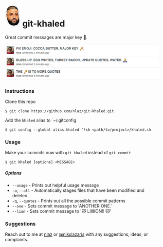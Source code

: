 # ![DJ KHALED](https://github.com/nlaz/git-khaled/blob/master/assets/khaled.png) git-khaled

Great commit messages are major key :key:. 

![Example](https://github.com/nlaz/git-khaled/blob/master/assets/example.jpg)

### Instructions
 Clone this repo
```
$ git clone https://github.com/nlaz/git-khaled.git
```
Add the `khaled` alias to `~/.gitconfig
```
$ git config --global alias.khaled '!sh <path/to/project>/khaled.sh
```

### Usage
Make your commits now with `git khaled` instead of `git commit`
```
$ git khaled [options] <MESSAGE>
```
##### Options
 - `--usage` -  Prints out helpful usage message
 - `-a`, `--all` - Automatically stages files that have been modified and deleted
 - `-q`, `--quotes` - Prints out all the possible commit patterns
 - `--one` - Sets commit message to 'ANOTHER ONE.'
 - `--lion` - Sets commit message to ':cat: LIIIIION!! :cat:'

### Suggestions
Reach out to me at [nlaz](https://github.com/nlaz) or [@nikolazaris](https://twitter.com/nikolazaris) with any suggestions, ideas, or complaints.